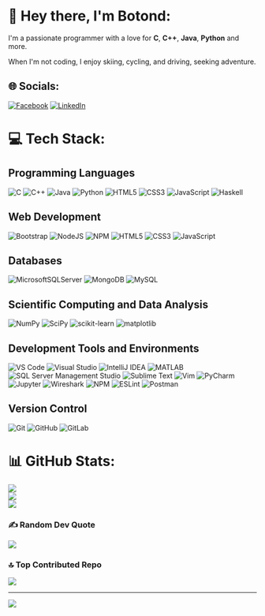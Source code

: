 # 💫 Hey there, I'm **Botond**:

I'm a passionate programmer with a love for **C**, **C++**, **Java**, **Python** and more.

When I'm not coding, I enjoy skiing, cycling, and driving, seeking adventure.

## 🌐 Socials:
[![Facebook](https://img.shields.io/badge/Facebook-%231877F2.svg?logo=Facebook&logoColor=white)](https://facebook.com/botika.benko) [![LinkedIn](https://img.shields.io/badge/LinkedIn-%230077B5.svg?logo=linkedin&logoColor=white)](https://linkedin.com/in/botond-benkő-51b836218) 

# 💻 Tech Stack:
## Programming Languages
![C](https://img.shields.io/badge/c-%2300599C.svg?style=for-the-badge&logo=c&logoColor=white) ![C++](https://img.shields.io/badge/c++-%2300599C.svg?style=for-the-badge&logo=c%2B%2B&logoColor=white) ![Java](https://img.shields.io/badge/java-%23ED8B00.svg?style=for-the-badge&logo=java&logoColor=white) ![Python](https://img.shields.io/badge/python-3670A0?style=for-the-badge&logo=python&logoColor=ffdd54) ![HTML5](https://img.shields.io/badge/html5-%23E34F26.svg?style=for-the-badge&logo=html5&logoColor=white) ![CSS3](https://img.shields.io/badge/css3-%231572B6.svg?style=for-the-badge&logo=css3&logoColor=white) ![JavaScript](https://img.shields.io/badge/javascript-%23323330.svg?style=for-the-badge&logo=javascript&logoColor=%23F7DF1E) ![Haskell](https://img.shields.io/badge/Haskell-5e5086?style=for-the-badge&logo=haskell&logoColor=white)

## Web Development
![Bootstrap](https://img.shields.io/badge/bootstrap-%23563D7C.svg?style=for-the-badge&logo=bootstrap&logoColor=white) ![NodeJS](https://img.shields.io/badge/node.js-6DA55F?style=for-the-badge&logo=node.js&logoColor=white) ![NPM](https://img.shields.io/badge/NPM-%23000000.svg?style=for-the-badge&logo=npm&logoColor=white) ![HTML5](https://img.shields.io/badge/html5-%23E34F26.svg?style=for-the-badge&logo=html5&logoColor=white) ![CSS3](https://img.shields.io/badge/css3-%231572B6.svg?style=for-the-badge&logo=css3&logoColor=white) ![JavaScript](https://img.shields.io/badge/javascript-%23323330.svg?style=for-the-badge&logo=javascript&logoColor=%23F7DF1E)

## Databases
![MicrosoftSQLServer](https://img.shields.io/badge/Microsoft%20SQL%20Sever-CC2927?style=for-the-badge&logo=microsoft%20sql%20server&logoColor=white) ![MongoDB](https://img.shields.io/badge/MongoDB-%234ea94b.svg?style=for-the-badge&logo=mongodb&logoColor=white) ![MySQL](https://img.shields.io/badge/mysql-%2300f.svg?style=for-the-badge&logo=mysql&logoColor=white)

## Scientific Computing and Data Analysis
![NumPy](https://img.shields.io/badge/numpy-%23013243.svg?style=for-the-badge&logo=numpy&logoColor=white) ![SciPy](https://img.shields.io/badge/SciPy-%230C55A5.svg?style=for-the-badge&logo=scipy&logoColor=%white) ![scikit-learn](https://img.shields.io/badge/scikit--learn-%23F7931E.svg?style=for-the-badge&logo=scikit-learn&logoColor=white) ![matplotlib](https://img.shields.io/badge/matplotlib-%23FF4F00.svg?style=for-the-badge&logo=matplotlib&logoColor=white)

## Development Tools and Environments
![VS Code](https://img.shields.io/badge/VS%20Code-007ACC?style=for-the-badge&logo=visual-studio-code&logoColor=white) ![Visual Studio](https://img.shields.io/badge/Visual%20Studio-5C2D91?style=for-the-badge&logo=visual-studio&logoColor=white) ![IntelliJ IDEA](https://img.shields.io/badge/IntelliJ%20IDEA-000000?style=for-the-badge&logo=intellij-idea&logoColor=white) ![MATLAB](https://img.shields.io/badge/MATLAB-0076A8?style=for-the-badge&logo=mathworks&logoColor=white) ![SQL Server Management Studio](https://img.shields.io/badge/SQL%20Server%20Management%20Studio-CC2927?style=for-the-badge&logo=microsoft%20sql%20server&logoColor=white) ![Sublime Text](https://img.shields.io/badge/Sublime%20Text-FF9800?style=for-the-badge&logo=sublime-text&logoColor=white) ![Vim](https://img.shields.io/badge/Vim-019733?style=for-the-badge&logo=vim&logoColor=white) ![PyCharm](https://img.shields.io/badge/PyCharm-000000?style=for-the-badge&logo=pycharm&logoColor=white) ![Jupyter](https://img.shields.io/badge/Jupyter-F37626?style=for-the-badge&logo=jupyter&logoColor=white) ![Wireshark](https://img.shields.io/badge/Wireshark-1679A7?style=for-the-badge&logo=wireshark&logoColor=white) ![NPM](https://img.shields.io/badge/NPM-%23000000.svg?style=for-the-badge&logo=npm&logoColor=white) ![ESLint](https://img.shields.io/badge/ESLint-4B3263?style=for-the-badge&logo=eslint&logoColor=white) ![Postman](https://img.shields.io/badge/Postman-FF6C37?style=for-the-badge&logo=postman&logoColor=white)

## Version Control
![Git](https://img.shields.io/badge/Git-F05032?style=for-the-badge&logo=git&logoColor=white) ![GitHub](https://img.shields.io/badge/GitHub-181717?style=for-the-badge&logo=github&logoColor=white) ![GitLab](https://img.shields.io/badge/GitLab-FCA121?style=for-the-badge&logo=gitlab&logoColor=white)

# 📊 GitHub Stats:
![](https://github-readme-stats.vercel.app/api?username=benkobotika&theme=tokyonight&hide_border=false&include_all_commits=false&count_private=false)<br/>
![](https://github-readme-streak-stats.herokuapp.com/?user=benkobotika&theme=tokyonight&hide_border=false)<br/>
![](https://github-readme-stats.vercel.app/api/top-langs/?username=benkobotika&theme=tokyonight&hide_border=false&include_all_commits=false&count_private=false&layout=compact)

### ✍️ Random Dev Quote
![](https://quotes-github-readme.vercel.app/api?type=horizontal&theme=radical)

### 🔝 Top Contributed Repo
![](https://github-contributor-stats.vercel.app/api?username=benkobotika&limit=5&theme=dracula&combine_all_yearly_contributions=true)

---
[![](https://visitcount.itsvg.in/api?id=benkobotika&icon=0&color=0)](https://visitcount.itsvg.in)

<!-- Proudly created with GPRM ( https://gprm.itsvg.in ) -->
